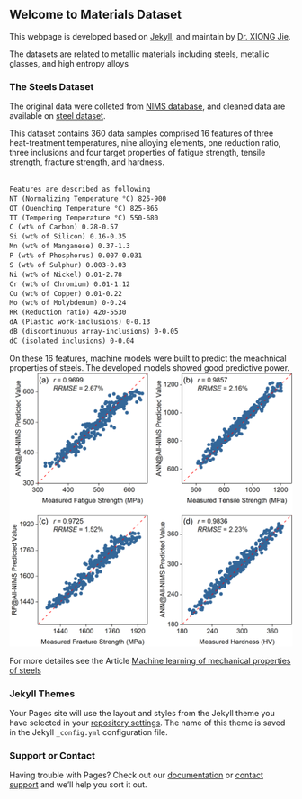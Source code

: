 ## Welcome to Materials Dataset 

This webpage is developed based on [Jekyll](https://jekyllrb.com/), and maintain by [Dr. XIONG Jie](https://www.researchgate.net/profile/Jie-Xiong-8).

The datasets are related to metallic materials including steels, metallic glasses, and high entropy alloys



### The Steels Dataset

The original data were colleted from [NIMS database](https://mits.nims.go.jp/en/), and cleaned data are available on [steel dataset](https://github.com/George-JieXIONG/Materials-Dataset/blob/main/Chapter4/NIMS-Fatigue.csv).

This dataset contains 360 data samples comprised 16 features of three heat-treatment temperatures, nine alloying elements, one reduction ratio, three inclusions 
and four target properties of fatigue strength, tensile strength, fracture strength, and hardness.

```markdown

Features are described as following
NT (Normalizing Temperature °C) 825-900
QT (Quenching Temperature °C) 825-865
TT (Tempering Temperature °C) 550-680
C (wt% of Carbon) 0.28-0.57
Si (wt% of Silicon) 0.16-0.35
Mn (wt% of Manganese) 0.37-1.3
P (wt% of Phosphorus) 0.007-0.031
S (wt% of Sulphur) 0.003-0.03
Ni (wt% of Nickel) 0.01-2.78
Cr (wt% of Chromium) 0.01-1.12
Cu (wt% of Copper) 0.01-0.22
Mo (wt% of Molybdenum) 0-0.24
RR (Reduction ratio) 420-5530
dA (Plastic work-inclusions) 0-0.13
dB (discontinuous array-inclusions) 0-0.05
dC (isolated inclusions) 0-0.04

```
On these 16 features, machine models were built to predict the meachnical properties of steels. The developed models showed good predictive power.
![models](https://github.com/George-JieXIONG/Image/blob/main/NIMS-All-Best.png)

For more detailes see the Article [Machine learning of mechanical properties of steels](https://link.springer.com/content/pdf/10.1007/s11431-020-1599-5.pdf)

### Jekyll Themes

Your Pages site will use the layout and styles from the Jekyll theme you have selected in your [repository settings](https://github.com/George-JieXIONG/Materials-Dataset/settings). The name of this theme is saved in the Jekyll `_config.yml` configuration file.

### Support or Contact

Having trouble with Pages? Check out our [documentation](https://docs.github.com/categories/github-pages-basics/) or [contact support](https://support.github.com/contact) and we’ll help you sort it out.
